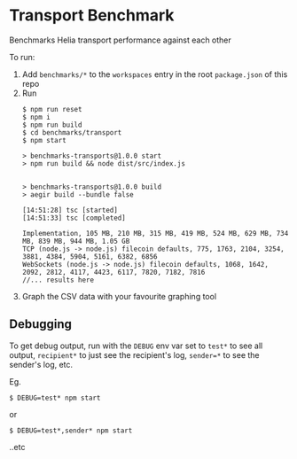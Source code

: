 # Transport Benchmark

Benchmarks Helia transport performance against each other

To run:

1. Add `benchmarks/*` to the `workspaces` entry in the root `package.json` of this repo
2. Run
    ```console
    $ npm run reset
    $ npm i
    $ npm run build
    $ cd benchmarks/transport
    $ npm start

    > benchmarks-transports@1.0.0 start
    > npm run build && node dist/src/index.js


    > benchmarks-transports@1.0.0 build
    > aegir build --bundle false

    [14:51:28] tsc [started]
    [14:51:33] tsc [completed]

    Implementation, 105 MB, 210 MB, 315 MB, 419 MB, 524 MB, 629 MB, 734 MB, 839 MB, 944 MB, 1.05 GB
    TCP (node.js -> node.js) filecoin defaults, 775, 1763, 2104, 3254, 3881, 4384, 5904, 5161, 6382, 6856
    WebSockets (node.js -> node.js) filecoin defaults, 1068, 1642, 2092, 2812, 4117, 4423, 6117, 7820, 7182, 7816
    //... results here
    ```
3. Graph the CSV data with your favourite graphing tool

## Debugging

To get debug output, run with the `DEBUG` env var set to `test*` to see all output, `recipient*` to just see the recipient's log, `sender=*` to see the sender's log, etc.

Eg.

```console
$ DEBUG=test* npm start
```

or

```console
$ DEBUG=test*,sender* npm start
```

..etc
